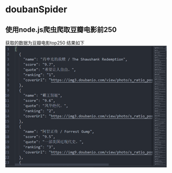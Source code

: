 # doubanSpider
## 使用node.js爬虫爬取豆瓣电影前250
获取的数据为豆瓣电影top250
结果如下
![image](https://github.com/dosusang/doubanSpider/blob/master/data.png)
